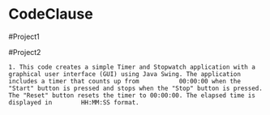 # CodeClause
#Project1



#Project2

    1. This code creates a simple Timer and Stopwatch application with a graphical user interface (GUI) using Java Swing. The application includes a timer that counts up from           00:00:00 when the "Start" button is pressed and stops when the "Stop" button is pressed. The "Reset" button resets the timer to 00:00:00. The elapsed time is displayed in        HH:MM:SS format.
